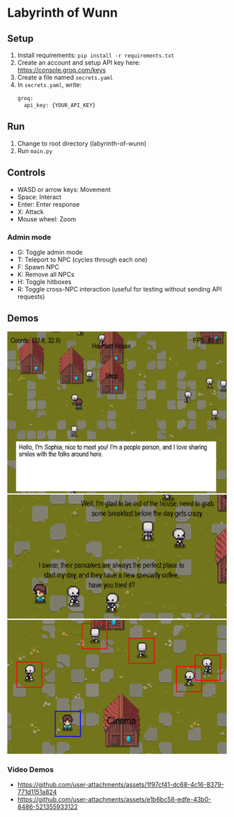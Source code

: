 # Labyrinth of Wunn

## Setup
1. Install requirements: ```pip install -r requirements.txt```
2. Create an account and setup API key here: https://console.groq.com/keys
3. Create a file named `secrets.yaml`
4. In `secrets.yaml`, write:
   ```
   groq:
     api_key: {YOUR_API_KEY}
   ```

## Run
1. Change to root directory (labyrinth-of-wunn)
2. Run `main.py`

## Controls
- WASD or arrow keys: Movement
- Space: Interact
- Enter: Enter response
- X: Attack
- Mouse wheel: Zoom
### Admin mode
- G: Toggle admin mode
- T: Teleport to NPC (cycles through each one)
- F: Spawn NPC
- K: Remove all NPCs
- H: Toggle hitboxes
- R: Toggle cross-NPC interaction (useful for testing without sending API requests)

## Demos
![Player dialogue](https://github.com/Magikarp4000/labyrinth-of-wunn/blob/main/demos/player_dialogue.png)
![NPC dialogue](https://github.com/Magikarp4000/labyrinth-of-wunn/blob/main/demos/npc_dialogue.png)
![Admin mode](https://github.com/Magikarp4000/labyrinth-of-wunn/blob/main/demos/hitboxes.png)

### Video Demos
- https://github.com/user-attachments/assets/1f97cf41-dc68-4c16-8379-771d1151a824
- https://github.com/user-attachments/assets/e1b6bc58-edfe-43b0-8486-521355933122
